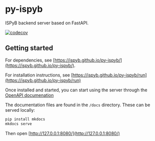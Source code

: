 # py-ispyb

ISPyB backend server based on FastAPI.

[![codecov](https://codecov.io/gh/ispyb/py-ispyb/branch/master/graph/badge.svg?token=aqUsyDbqOG)](https://codecov.io/gh/ispyb/py-ispyb)

## Getting started

For dependencies, see [https://ispyb.github.io/py-ispyb/](https://ispyb.github.io/py-ispyb/).

For installation instructions, see [https://ispyb.github.io/py-ispyb/run](https://ispyb.github.io/py-ispyb/run)

Once installed and started, you can start using the server through the [OpenAPI documenation](http://localhost:8000/docs)

The documentation files are found in the `/docs` directory. These can be served locally:

```bash
pip install mkdocs
mkdocs serve
```

Then open [http://127.0.0.1:8080/](http://127.0.0.1:8080/)
